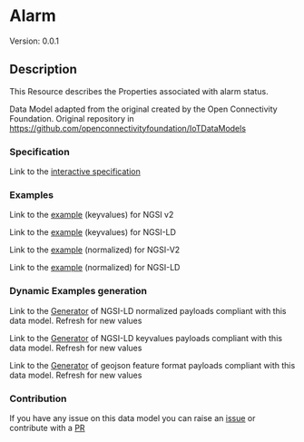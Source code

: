 # Alarm
Version: 0.0.1

## Description 

This Resource describes the Properties associated with alarm status.

Data Model adapted from the original created by the Open Connectivity Foundation. Original repository in https://github.com/openconnectivityfoundation/IoTDataModels
### Specification

Link to the [interactive specification](https://swagger.lab.fiware.org/?url=https://smart-data-models.github.io/dataModel.OCF/Alarm/swagger.yaml)
### Examples

Link to the [example](https://smart-data-models.github.io/dataModel.OCF/Alarm/examples/example.json) (keyvalues) for NGSI v2

Link to the [example](https://smart-data-models.github.io/dataModel.OCF/Alarm/examples/example.jsonld) (keyvalues) for NGSI-LD

Link to the [example](https://smart-data-models.github.io/dataModel.OCF/Alarm/examples/example-normalized.json) (normalized) for NGSI-V2

Link to the [example](https://smart-data-models.github.io/dataModel.OCF/Alarm/examples/example-normalized.jsonld) (normalized) for NGSI-LD
### Dynamic Examples generation

Link to the [Generator](https://smartdatamodels.org/extra/ngsi-ld_generator.php?schemaUrl=https://raw.githubusercontent.com/smart-data-models/dataModel.OCF/master/Alarm/schema.json&email=info@smartdatamodels.org) of NGSI-LD normalized payloads compliant with this data model. Refresh for new values

Link to the [Generator](https://smartdatamodels.org/extra/ngsi-ld_generator_keyvalues.php?schemaUrl=https://raw.githubusercontent.com/smart-data-models/dataModel.OCF/master/Alarm/schema.json&email=info@smartdatamodels.org) of NGSI-LD keyvalues payloads compliant with this data model. Refresh for new values

Link to the [Generator](https://smartdatamodels.org/extra/geojson_features_generator.php?schemaUrl=https://raw.githubusercontent.com/smart-data-models/dataModel.OCF/master/Alarm/schema.json&email=info@smartdatamodels.org) of geojson feature format payloads compliant with this data model. Refresh for new values
### Contribution

 If you have any issue on this data model you can raise an [issue](https://github.com/smart-data-models/dataModel.OCF/issues)  or contribute with a [PR](https://github.com/smart-data-models/dataModel.OCF/pulls)
